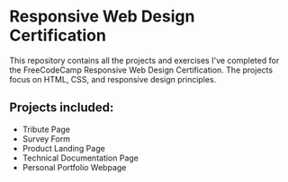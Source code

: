 # Responsive Web Design Certification

This repository contains all the projects and exercises I've completed for the FreeCodeCamp Responsive Web Design Certification. The projects focus on HTML, CSS, and responsive design principles.

## Projects included:
- Tribute Page
- Survey Form
- Product Landing Page
- Technical Documentation Page
- Personal Portfolio Webpage
